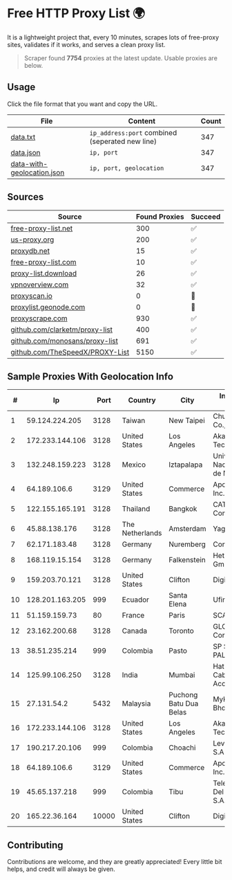 
# Free HTTP Proxy List 🌍

It is a lightweight project that, every 10 minutes, scrapes lots of free-proxy sites, validates if it works, and serves a clean proxy list.


> Scraper found **7754** proxies at the latest update. Usable proxies are below.

## Usage

Click the file format that you want and copy the URL.


|File|Content|Count|
|----|-------|-----|
|[data.txt](https://raw.githubusercontent.com/themiralay/Proxy-List-World/master/data.txt)|`ip_address:port` combined (seperated new line)|347|
|[data.json](https://raw.githubusercontent.com/themiralay/Proxy-List-World/master/data.json)|`ip, port`|347|
|[data-with-geolocation.json](https://raw.githubusercontent.com/themiralay/Proxy-List-World/master/data-with-geolocation.json)|`ip, port, geolocation`|347|

## Sources

|Source|Found Proxies|Succeed|
|------|-------------|-------|
|[free-proxy-list.net](https://free-proxy-list.net)|300|✅|
|[us-proxy.org](https://www.us-proxy.org)|200|✅|
|[proxydb.net](http://proxydb.net)|15|✅|
|[free-proxy-list.com](https://free-proxy-list.com/?page=&port=&type%5B%5D=http&type%5B%5D=https&up_time=0&search=Search)|10|✅|
|[proxy-list.download](https://www.proxy-list.download/HTTP)|26|✅|
|[vpnoverview.com](https://vpnoverview.com/privacy/anonymous-browsing/free-proxy-servers)|32|✅|
|[proxyscan.io](https://www.proxyscan.io)|0|🚫|
|[proxylist.geonode.com](https://proxylist.geonode.com/api/proxy-list?limit=300&page=1&sort_by=lastChecked&sort_type=desc&protocols=http,https)|0|🚫|
|[proxyscrape.com](https://api.proxyscrape.com/v2/?request=displayproxies&protocol=http&timeout=10000&country=all&ssl=all&anonymity=all)|930|✅|
|[github.com/clarketm/proxy-list](https://raw.githubusercontent.com/clarketm/proxy-list/master/proxy-list-raw.txt)|400|✅|
|[github.com/monosans/proxy-list](https://raw.githubusercontent.com/monosans/proxy-list/main/proxies/http.txt)|691|✅|
|[github.com/TheSpeedX/PROXY-List](https://raw.githubusercontent.com/TheSpeedX/PROXY-List/master/http.txt)|5150|✅|


## Sample Proxies With Geolocation Info

|#|Ip|Port|Country|City|Internet Service Provider|
|-|--|----|-------|----|-------------------------|
|1|59.124.224.205|3128|Taiwan|New Taipei|Chunghwa Telecom Co., Ltd.|
|2|172.233.144.106|3128|United States|Los Angeles|Akamai Technologies, Inc.|
|3|132.248.159.223|3128|Mexico|Iztapalapa|Universidad Nacional Autonoma de Mexico|
|4|64.189.106.6|3129|United States|Commerce|Apogee Telecom Inc.|
|5|122.155.165.191|3128|Thailand|Bangkok|CAT Telecom Public Company Limited|
|6|45.88.138.176|3128|The Netherlands|Amsterdam|Yaglom Labs Ltd|
|7|62.171.183.48|3128|Germany|Nuremberg|Contabo GmbH|
|8|168.119.15.154|3128|Germany|Falkenstein|Hetzner Online GmbH|
|9|159.203.70.121|3128|United States|Clifton|DigitalOcean, LLC|
|10|128.201.163.205|999|Ecuador|Santa Elena|Ufinet Panama S.A.|
|11|51.159.159.73|80|France|Paris|SCALEWAY|
|12|23.162.200.68|3128|Canada|Toronto|GLOBALTELEHOST Corp.|
|13|38.51.235.214|999|Colombia|Pasto|SP SISTEMAS PALACIOS LTDA|
|14|125.99.106.250|3128|India|Mumbai|Hathway IP over Cable Internet Access|
|15|27.131.54.2|5432|Malaysia|Puchong Batu Dua Belas|MyKRIS ASIA Sdn Bhd|
|16|172.233.144.106|3128|United States|Los Angeles|Akamai Technologies, Inc.|
|17|190.217.20.106|999|Colombia|Choachi|Level 3 Colombia S.A|
|18|64.189.106.6|3129|United States|Commerce|Apogee Telecom Inc.|
|19|45.65.137.218|999|Colombia|Tibu|Telecomunicaciones Del Catatumbo S.A.S|
|20|165.22.36.164|10000|United States|Clifton|DigitalOcean, LLC|



## Contributing

Contributions are welcome, and they are greatly appreciated! Every
little bit helps, and credit will always be given.

